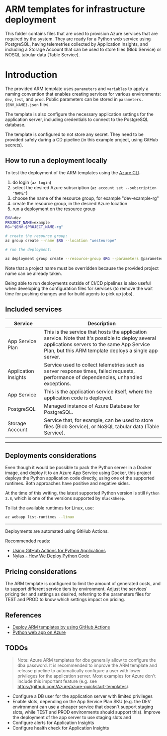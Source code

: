 # ARM templates for infrastructure deployment

This folder contains files that are used to provision Azure services that are
required by the system. They are ready for a Python web service using
PostgreSQL, having telemetries collected by Application Insights, and including
a Storage Account that can be used to store files (Blob Service) or NOSQL tabular
data (Table Service).

# Introduction

The provided ARM template uses `parameters` and `variables` to apply a naming
convention that enables creating services for various environments: `dev`,
`test`, and `prod`. Public parameters can be stored in
`parameters.{ENV_NAME}.json` files.

The template is also configure the necessary application settings for the
application server, including credentials to connect to the PostgreSQL
database.

The template is configured to not store any secret. They need to be provided
safely during a CD pipeline (in this example project, using GitHub secrets).

## How to run a deployment locally

To test the deployment of the ARM templates using the [Azure CLI](https://docs.microsoft.com/en-us/cli/azure/install-azure-cli):

1. do login (`az login`)
2. select the desired Azure subscription (`az account set --subscription "NAME"`)
3. choose the name of the resource group, for example "dev-example-rg"
4. create the resource group, in the desired Azure location
5. run a deployment on the resource group

```bash
ENV=dev
PROJECT_NAME=example
RG="$ENV-$PROJECT_NAME-rg"

# create the resource group:
az group create --name $RG --location "westeurope"

# run the deployment:

az deployment group create --resource-group $RG --parameters @parameters.$ENV.json --parameters projectName=$PROJECT_NAME dbAdministratorLoginPassword=$DB_PASS --template-file template.bicep
```

Note that a project name must be overridden because the provided project name
can be already taken.

Being able to run deployments outside of CI/CD pipelines is also useful
when developing the configuration files for services (to remove the wait time
for pushing changes and for build agents to pick up jobs).

## Included services

| Service              | Description                                                                                                                                                                                             |
| -------------------- | ------------------------------------------------------------------------------------------------------------------------------------------------------------------------------------------------------- |
| App Service Plan     | This is the service that hosts the application service. Note that it's possible to deploy several applications servers to the same App Service Plan, but this ARM template deploys a single app server. |
| Application Insights | Service used to collect telemetries such as server response times, failed requests, performance of dependencies, unhandled exceptions.                                                                  |
| App Service          | This is the application service itself, where the application code is deployed.                                                                                                                         |
| PostgreSQL           | Managed instance of Azure Database for PostgreSQL.                                                                                                                                                      |
| Storage Account      | Service that, for example, can be used to store files (Blob Service), or NoSQL tabular data (Table Service).                                                                                            |

---

## Deployments considerations
Even though it would be possible to pack the Python server in a Docker
image, and deploy it to an Azure App Service using Docker, this project deploys the
Python application code directly, using one of the supported runtimes. Both
approaches have positive and negative sides.

At the time of this writing, the latest supported Python version is still
`Python 3.8`, which is one of the versions supported by `BlackSheep`.

To list the available runtimes for Linux, use:

```bash
az webapp list-runtimes --linux
```

---

Deployments are automated using GitHub Actions.

Recommended reads:
* [Using GitHub Actions for Python Applications](https://azure.github.io/AppService/2020/12/11/cicd-for-python-apps.html)
* [Nylas - How We Deploy Python Code](https://www.nylas.com/blog/packaging-deploying-python/)

## Pricing considerations

The ARM template is configured to limit the amount of generated costs,
and to support different service tiers by environment.
Adjust the services' pricing tier and settings as desired, referring to the
parameters files for TEST and PROD to know which settings impact on pricing.

## References

* [Deploy ARM templates by using GitHub Actions](https://docs.microsoft.com/en-us/azure/azure-resource-manager/templates/deploy-github-actions)
* [Python web app on Azure](https://github.com/Azure/actions-workflow-samples/blob/master/AppService/python-webapp-on-azure.yml)

## TODOs

> Note: Azure ARM templates for dbs generally allow to
> configure the dba password. It is recommended to improve the ARM template and
> release pipeline to automatically configure a user with lower privileges for
> the application server. Most examples for Azure don't include this important
> feature (e.g. see https://github.com/Azure/azure-quickstart-templates).

* Configure a DB user for the application server with limited privileges
* Enable slots, depending on the App Service Plan SKU (e.g. the DEV environment
  can use a cheaper service that doesn`t support staging slots, while TEST and
  PROD environments should support this). Improve the deployment of the app
  server to use staging slots and
* Configure alerts for Application Insights
* Configure health check for Application Insights

